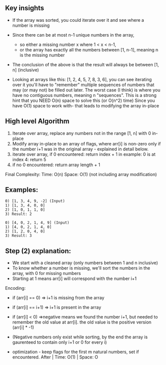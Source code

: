 Key insights
-------------
  - If the array was sorted, you could iterate over it and see where a number is missing
  
  - Since there can be at most n-1 unique numbers in the array, 
    - so either a missing number x where 1 < x < n-1, 
    - or the array has exactly all the numbers between [1, n-1], meaning n is the missing number
  
  - The conclusion of the above is that the result will always be between [1, n] (inclusive)
  
  - Looking at arrays like this: [1, 2, 4, 5, 7, 8, 3, 6], you can see iterating over it you'll
    have to "remember" multiple sequences of numbers that may (or may not) be filled out later.
    The worst case (I think) is where you have no contiguous numbers, meaning n "sequences".
    This is a strong hint that you NEED O(n) space to solve this (or O(n^2) time)
    Since you have O(1) space to work with- that leads to modifying the array in-place

High level Algorithm
-----------------------
 1) Iterate over array, replace any numbers not in the range [1, n] with 0 in-place
 2) Modify array in-place to an array of flags, where arr[i] is non-zero only if
     the number i+1 was in the original array - explained in detail below.
 3) iterate over array, if 0 encountered: return index + 1
     in example: 0 is at index 4: return 5
 4) if no 0 encountered: return array length + 1

Final Complexity:
    Time: O(n)
    Space: O(1) (not including array modification)

Examples:
----------

    0) [1, 3, 4, 9, -2] (Input)
    1) [1, 3, 4, 0, 0]
    2) [1, 0, 1, 1, 0]
    3) Result: 2

    0) [4, 0, 2, 1, 4, 9] (Input)
    1) [4, 0, 2, 1, 4, 0]
    2) [1, 2, 0, 4, 0]
    3) Result: 3

Step (2) explanation:
------------------------
 * We start with a cleaned array (only numbers between 1 and n inclusive)
 * To know whether a number is missing, we'll sort the numbers in the array, with 0 for missing numbers
 * Starting at 1 means arr[i] will correspond with the number i+1

Encoding:
   * if (arr[i] == 0) => i+1 is missing from the array
   * if (arr[i] == i+1) => i+1 is present in the array
   * if (arr[i] < 0) =>negative means we found the number i+1, but needed to remember the old value at arr[i]. the old value is the positive version (arr[i] * -1)
   * (Negative numbers only exist while sorting, 
   by the end the array is gaurenteed to contain only i+1 or 0 for every i)

  * optimization - keep flags for the first m natural numbers, set if encountered. After | Time: O(1) | Space: O